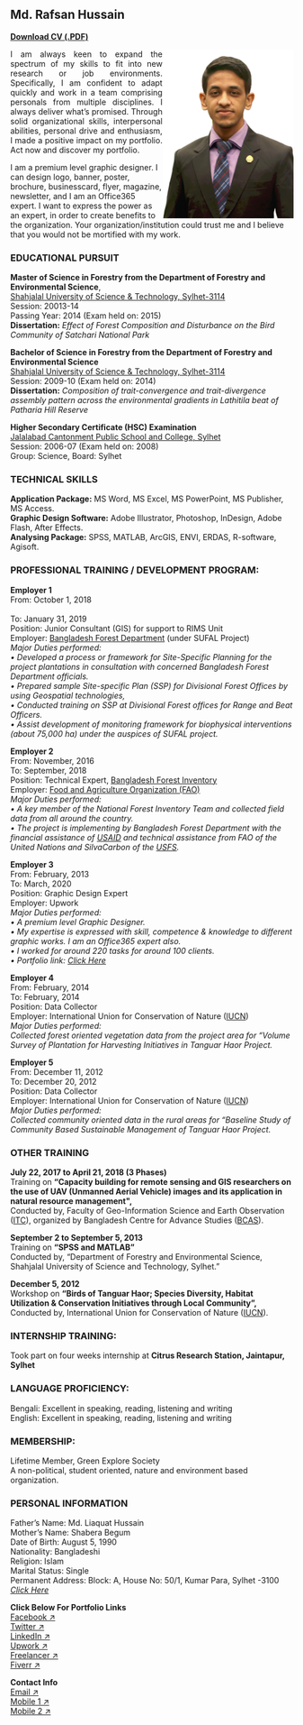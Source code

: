 ## Md. Rafsan Hussain

<a href="https://drive.google.com/u/0/uc?id=1uhS3sm9mUFr2UB22Ob1pX49BwWTKx77J&export=download"><b>Download CV (.PDF)</b></a>

<img src="Images/rafsan.png" align="right" height="300" />

<p align="justify">I am always keen to expand the spectrum of my skills to fit into new research or job environments. Specifically, I am confident to adapt quickly and work in a team comprising personals from multiple disciplines. I always deliver what’s promised. Through solid organizational skills, interpersonal abilities, personal drive and enthusiasm, I made a positive impact on my portfolio. Act now and discover my portfolio.</p>

<p>I am a premium level graphic designer. I can design logo, banner, poster, brochure, businesscard, flyer, magazine, newsletter, and I am an Office365 expert. I want to express the power as an expert, in order to create benefits to the organization. Your organization/institution could trust me and I believe that you would not be mortified with my work.</p>

### EDUCATIONAL PURSUIT

**Master of Science in Forestry from the Department of Forestry and Environmental Science**,<br/>
[Shahjalal University of Science & Technology, Sylhet-3114](https://www.sust.edu/)<br/>
Session: 20013-14<br/>
Passing Year: 2014 (Exam held on: 2015)<br/>
**Dissertation:** _Effect of Forest Composition and Disturbance on the Bird Community of Satchari National Park_

**Bachelor of Science in Forestry from the Department of Forestry and Environmental Science**<br/>
[Shahjalal University of Science & Technology, Sylhet-3114](https://www.sust.edu/)<br/>
Session: 2009-10 (Exam held on: 2014)<br/>
**Dissertation:** _Composition of trait-convergence and trait-divergence assembly pattern across the environmental gradients in Lathitila beat of Patharia Hill Reserve_

**Higher Secondary Certificate (HSC) Examination**<br/>
[Jalalabad Cantonment Public School and College, Sylhet](http://www.jcpscsylhet.edu.bd/)<br/>
Session: 2006-07 (Exam held on: 2008)<br/>
Group: Science, Board: Sylhet


### TECHNICAL SKILLS
**Application Package:** MS Word, MS Excel, MS PowerPoint, MS Publisher, MS Access.<br/>
**Graphic Design Software:** Adobe Illustrator, Photoshop, InDesign, Adobe Flash, After Effects.<br/>
**Analysing Package:** SPSS, MATLAB, ArcGIS, ENVI, ERDAS, R-software, Agisoft.<br/>

### PROFESSIONAL TRAINING / DEVELOPMENT PROGRAM:

**Employer 1**<br/>
From: October 1, 2018<br/>	
To: January 31, 2019<br/>
Position: Junior Consultant (GIS) for support to RIMS Unit<br/>
Employer: [Bangladesh Forest Department](http://www.bforest.gov.bd/) (under SUFAL Project)<br/>
_Major Duties performed:<br/>
• Developed a process or framework for Site-Specific Planning for the project plantations in consultation with concerned Bangladesh Forest Department officials. <br/>
•	Prepared sample Site-specific Plan (SSP) for Divisional Forest Offices by using Geospatial technologies,<br/>
•	Conducted training on SSP at Divisional Forest offices for Range and Beat Officers.<br/>
•	Assist development of monitoring framework for biophysical interventions (about 75,000 ha) under the auspices of SUFAL project._

**Employer 2**<br/>
From: November, 2016	<br/>
To: September, 2018<br/>
Position: Technical Expert, [Bangladesh Forest Inventory](http://bfis.bforest.gov.bd/bfi/)<br/>
Employer: [Food and Agriculture Organization (FAO)](http://www.fao.org/bangladesh/en/)<br/>
_Major Duties performed:<br/>
• A key member of the National Forest Inventory Team and collected field data from all around the country. <br/>
•	The project is implementing by Bangladesh Forest Department with the financial assistance of [USAID](https://www.usaid.gov/bd) and technical assistance from FAO of the United Nations and SilvaCarbon of the [USFS](https://www.fs.usda.gov/)._

**Employer 3**<br/>
From: February, 2013<br/>
To: March, 2020<br/>
Position: Graphic Design Expert<br/>
Employer: Upwork<br/>
_Major Duties performed:<br/>
• A premium level Graphic Designer. <br/>
• My expertise is expressed with skill, competence & knowledge to different graphic works. I am an Office365 expert also. <br/>
•	I worked for around 220 tasks for around 100 clients.<br/>
•	Portfolio link: [Click Here](https://bit.ly/2GoGV5N)_

**Employer 4**<br/>
From: February, 2014	<br/>
To: February, 2014<br/>
Position: Data Collector<br/>
Employer: International Union for Conservation of Nature ([IUCN](https://www.iucn.org/asia/countries/bangladesh))<br/>
_Major Duties performed:<br/>
Collected forest oriented vegetation data from the project area for “Volume Survey of Plantation for Harvesting Initiatives in Tanguar Haor Project._

**Employer 5**<br/>
From: December 11, 2012	<br/>
To: December 20, 2012<br/>
Position: Data Collector<br/>
Employer: International Union for Conservation of Nature ([IUCN](https://www.iucn.org/asia/countries/bangladesh))<br/>
_Major Duties performed:<br/>
Collected community oriented data in the rural areas for “Baseline Study of Community Based Sustainable Management of Tanguar Haor Project._

### OTHER TRAINING

**July 22, 2017 to April 21, 2018 (3 Phases)**<br/>
Training on **“Capacity building for remote sensing and GIS researchers on the use of UAV (Unmanned Aerial Vehicle) images and its application in natural resource management",** <br/>
Conducted by, Faculty of Geo-Information Science and Earth Observation ([ITC](https://www.itc.nl/)), organized by Bangladesh Centre for Advance Studies ([BCAS](http://www.bcas.net/)).

**September 2 to September 5, 2013**<br/>
Training on **“SPSS and MATLAB”**<br/>
Conducted by, “Department of Forestry and Environmental Science, Shahjalal University of Science and Technology, Sylhet.”

**December 5, 2012**<br/>
Workshop on **“Birds of Tanguar Haor; Species Diversity, Habitat Utilization & Conservation Initiatives through Local Community”,** <br/>
Conducted by, International Union for Conservation of Nature ([IUCN](https://www.iucn.org/asia/countries/bangladesh)).

### INTERNSHIP TRAINING:
Took part on four weeks internship at **Citrus Research Station, Jaintapur, Sylhet**

### LANGUAGE PROFICIENCY:
Bengali: Excellent in speaking, reading, listening and writing<br/>
English: Excellent in speaking, reading, listening and writing

### MEMBERSHIP:
Lifetime Member, Green Explore Society<br/>
A non-political, student oriented, nature and environment based organization. 

### PERSONAL INFORMATION

Father’s Name: Md. Liaquat Hussain<br/>
Mother’s Name: Shabera Begum<br/>
Date of Birth: August 5, 1990<br/>
Nationality: Bangladeshi<br/>
Religion:	Islam<br/>
Marital Status: Single<br/>
Permanent Address: Block: A, House No: 50/1, Kumar Para, Sylhet -3100 [_Click Here_](https://goo.gl/maps/5of6DdnjzLEf8ezE9)


**Click Below For Portfolio Links**<br/>
[Facebook ↗](https://www.facebook.com/mohammedrafsanhussain)<br/>
[Twitter ↗](https://twitter.com/rafsan_hussain)<br/>
[LinkedIn ↗](https://www.linkedin.com/in/rafsanhussain/)<br/>
[Upwork ↗](https://www.upwork.com/o/profiles/users/~0187e4cebda52df57c/)<br/>
[Freelancer ↗](https://www.freelancer.com/u/rafsan456?w=f&ngsw-bypass=)<br/>
[Fiverr ↗](https://www.fiverr.com/rafsanhussain?up_rollout=true)

**Contact Info**<br/>
[Email ↗](mailto:rafsan.hussain@gmail.com)<br/>
[Mobile 1 ↗](tel:+8801672207031)<br/>
[Mobile 2 ↗](tel:+8801723326065)<br/>
